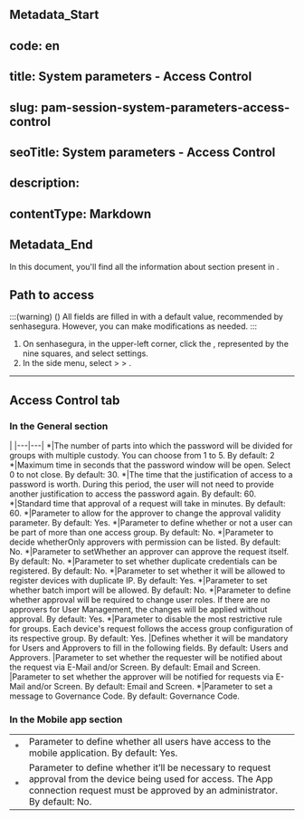 ## Metadata_Start 
## code: en
## title: System parameters - Access Control 
## slug: pam-session-system-parameters-access-control 
## seoTitle: System parameters - Access Control 
## description:  
## contentType: Markdown 
## Metadata_End
In this document, you'll find all the information about  section present in .

## Path to access

:::(warning) ()
All fields are filled in with a default value, recommended by senhasegura. However, you can make modifications as needed.
:::

1. On senhasegura, in the upper-left corner, click the , represented by the nine squares, and select settings.
2. In the side menu, select  >  > .

---
## Access Control tab
### In the General section
|
|---|---|
*|The number of parts into which the password will be divided for groups with multiple custody. You can choose from 1 to 5. By default: 2
*|Maximum time in seconds that the password window will be open. Select 0 to not close. By default: 30.
*|The time that the justification of access to a password is worth. During this period, the user will not need to provide another justification to access the password again. By default: 60.
*|Standard time that approval of a request will take in minutes. By default: 60.
*|Parameter to allow for the approver to change the approval validity parameter. By default: Yes.
*|Parameter to define whether or not a user can be part of more than one access group. By default: No.
*|Parameter to decide whetherOnly approvers with permission can be listed. By default: No.
*|Parameter to setWhether an approver can approve the request itself. By default: No.
*|Parameter to set whether duplicate credentials can be registered. By default: No.
*|Parameter to set whether it will be allowed to register devices with duplicate IP. By default: Yes.
*|Parameter to set whether batch import will be allowed. By default: No.
*|Parameter to define whether approval will be required to change user roles. If there are no approvers for User Management, the changes will be applied without approval. By default: Yes.
*|Parameter to disable the most restrictive rule for groups. Each device's request follows the access group configuration of its respective group. By default: Yes.
|Defines whether it will be mandatory for Users and Approvers to fill in the following fields. By default: Users and Approvers.
|Parameter to set whether the requester will be notified about the request via E-Mail and/or Screen. By default: Email and Screen.
|Parameter to set whether the approver will be notified for requests via E-Mail and/or Screen. By default: Email and Screen.
*|Parameter to set a message to Governance Code. By default: Governance Code.

### In the Mobile app section
|||
|---|---|
|*|Parameter to define whether all users have access to the mobile application. By default: Yes.|
|*|Parameter to define whether it’ll be necessary to request approval from the device being used for access. The App connection request must be approved by an administrator. By default: No.|


